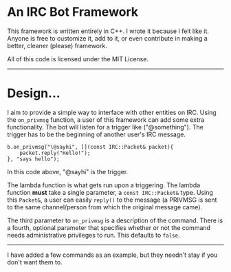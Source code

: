 # An IRC Bot Framework

This framework is written entirely in C++. I wrote it because I felt like it.
Anyone is free to customize it, add to it, or even contribute in making a better, cleaner (please) framework.

All of this code is licensed under the MIT License.

---
# Design...

I aim to provide a simple way to interface with other entities on IRC. Using the `on_privmsg` function, a user of this framework can add some extra functionality. The bot will listen for a trigger like ("\@something"). The trigger has to be the beginning of another user's IRC message.

	b.on_privmsg("\@sayhi", [](const IRC::Packet& packet){
		packet.reply("Hello!");
	}, "says hello");

In this code above, "\@sayhi" is the trigger.

The lambda function is what gets run upon a triggering. The lambda function __must__ take a single parameter, a `const IRC::Packet&` type. Using this `Packet&`, a user can easily `reply()` to the message (a PRIVMSG is sent to the same channel/person from which the original message came).

The third parameter to `on_privmsg` is a description of the command. There is a fourth, optional parameter that specifies whether or not the command needs administrative privileges to run. This defaults to `false`.

---

I have added a few commands as an example, but they needn't stay if you don't want them to.
